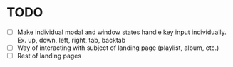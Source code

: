 # TODO

- [ ] Make individual modal and window states handle key input individually. Ex. up, down, left, right, tab, backtab 
- [ ] Way of interacting with subject of landing page (playlist, album, etc.)
- [ ] Rest of landing pages
